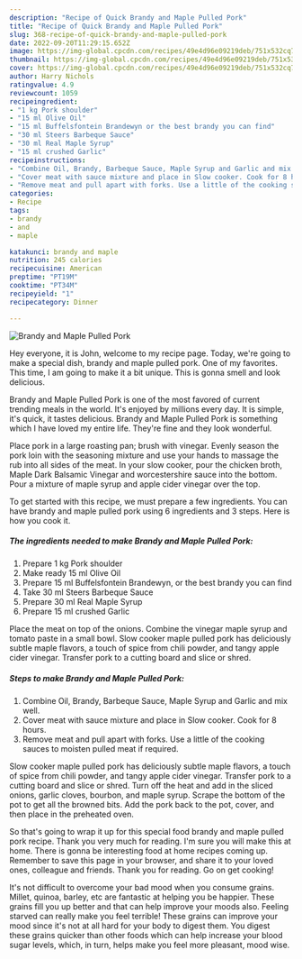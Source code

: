 ```yaml
---
description: "Recipe of Quick Brandy and Maple Pulled Pork"
title: "Recipe of Quick Brandy and Maple Pulled Pork"
slug: 368-recipe-of-quick-brandy-and-maple-pulled-pork
date: 2022-09-20T11:29:15.652Z
image: https://img-global.cpcdn.com/recipes/49e4d96e09219deb/751x532cq70/brandy-and-maple-pulled-pork-recipe-main-photo.jpg
thumbnail: https://img-global.cpcdn.com/recipes/49e4d96e09219deb/751x532cq70/brandy-and-maple-pulled-pork-recipe-main-photo.jpg
cover: https://img-global.cpcdn.com/recipes/49e4d96e09219deb/751x532cq70/brandy-and-maple-pulled-pork-recipe-main-photo.jpg
author: Harry Nichols
ratingvalue: 4.9
reviewcount: 1059
recipeingredient:
- "1 kg Pork shoulder"
- "15 ml Olive Oil"
- "15 ml Buffelsfontein Brandewyn or the best brandy you can find"
- "30 ml Steers Barbeque Sauce"
- "30 ml Real Maple Syrup"
- "15 ml crushed Garlic"
recipeinstructions:
- "Combine Oil, Brandy, Barbeque Sauce, Maple Syrup and Garlic and mix well."
- "Cover meat with sauce mixture and place in Slow cooker. Cook for 8 hours."
- "Remove meat and pull apart with forks. Use a little of the cooking sauces to moisten pulled meat if required."
categories:
- Recipe
tags:
- brandy
- and
- maple

katakunci: brandy and maple 
nutrition: 245 calories
recipecuisine: American
preptime: "PT19M"
cooktime: "PT34M"
recipeyield: "1"
recipecategory: Dinner

---
```



![Brandy and Maple Pulled Pork](https://img-global.cpcdn.com/recipes/49e4d96e09219deb/751x532cq70/brandy-and-maple-pulled-pork-recipe-main-photo.jpg)

Hey everyone, it is John, welcome to my recipe page. Today, we're going to make a special dish, brandy and maple pulled pork. One of my favorites. This time, I am going to make it a bit unique. This is gonna smell and look delicious.

Brandy and Maple Pulled Pork is one of the most favored of current trending meals in the world. It's enjoyed by millions every day. It is simple, it's quick, it tastes delicious. Brandy and Maple Pulled Pork is something which I have loved my entire life. They're fine and they look wonderful.

Place pork in a large roasting pan; brush with vinegar. Evenly season the pork loin with the seasoning mixture and use your hands to massage the rub into all sides of the meat. In your slow cooker, pour the chicken broth, Maple Dark Balsamic Vinegar and worcestershire sauce into the bottom. Pour a mixture of maple syrup and apple cider vinegar over the top.


To get started with this recipe, we must prepare a few ingredients. You can have brandy and maple pulled pork using 6 ingredients and 3 steps. Here is how you cook it.

<!--inarticleads1-->

##### The ingredients needed to make Brandy and Maple Pulled Pork:

1. Prepare 1 kg Pork shoulder
1. Make ready 15 ml Olive Oil
1. Prepare 15 ml Buffelsfontein Brandewyn, or the best brandy you can find
1. Take 30 ml Steers Barbeque Sauce
1. Prepare 30 ml Real Maple Syrup
1. Prepare 15 ml crushed Garlic


Place the meat on top of the onions. Combine the vinegar maple syrup and tomato paste in a small bowl. Slow cooker maple pulled pork has deliciously subtle maple flavors, a touch of spice from chili powder, and tangy apple cider vinegar. Transfer pork to a cutting board and slice or shred. 

<!--inarticleads2-->

##### Steps to make Brandy and Maple Pulled Pork:

1. Combine Oil, Brandy, Barbeque Sauce, Maple Syrup and Garlic and mix well.
1. Cover meat with sauce mixture and place in Slow cooker. Cook for 8 hours.
1. Remove meat and pull apart with forks. Use a little of the cooking sauces to moisten pulled meat if required.


Slow cooker maple pulled pork has deliciously subtle maple flavors, a touch of spice from chili powder, and tangy apple cider vinegar. Transfer pork to a cutting board and slice or shred. Turn off the heat and add in the sliced onions, garlic cloves, bourbon, and maple syrup. Scrape the bottom of the pot to get all the browned bits. Add the pork back to the pot, cover, and then place in the preheated oven. 

So that's going to wrap it up for this special food brandy and maple pulled pork recipe. Thank you very much for reading. I'm sure you will make this at home. There is gonna be interesting food at home recipes coming up. Remember to save this page in your browser, and share it to your loved ones, colleague and friends. Thank you for reading. Go on get cooking!

It's not difficult to overcome your bad mood when you consume grains. Millet, quinoa, barley, etc are fantastic at helping you be happier. These grains fill you up better and that can help improve your moods also. Feeling starved can really make you feel terrible! These grains can improve your mood since it's not at all hard for your body to digest them. You digest these grains quicker than other foods which can help increase your blood sugar levels, which, in turn, helps make you feel more pleasant, mood wise.

